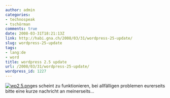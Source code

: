 ```yaml
---
author: admin
categories:
- technospeak
- tschörman
comments: true
date: 2008-03-31T18:21:13Z
link: http://habi.gna.ch/2008/03/31/wordpress-25-update/
slug: wordpress-25-update
tags:
- lang:de
- word
title: wordpress 2.5 update
url: /2008/03/31/wordpress-25-update/
wordpress_id: 1227
---
```


[![wp2.5.png](http://habi.gna.ch/wp-content/uploads/2008/03/wp251.jpg)](http://habi.gna.ch/wp-content/uploads/2008/03/wp25.jpg)es scheint zu funktionieren, bei allfälligen problemen eurerseits bitte eine kurze nachricht an meinerseits...

  


